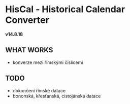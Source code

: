 HisCal - Historical Calendar Converter
======================================
**v14.8.18**

WHAT WORKS
----------
- konverze mezi římskými číslicemi

TODO
----
- dokončení římské datace
- bononská, křesťanská, cistojánská datace

